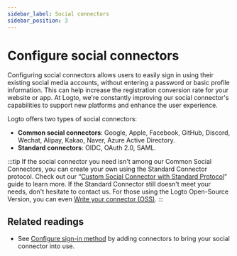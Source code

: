 ```yaml
---
sidebar_label: Social connectors
sidebar_position: 3
---
```


# Configure social connectors

Configuring social connectors allows users to easily sign in using their existing social media accounts, without entering a password or basic profile information. This can help increase the registration conversion rate for your website or app. At Logto, we're constantly improving our social connector's capabilities to support new platforms and enhance the user experience.

Logto offers two types of social connectors:

- **Common social connectors**: Google, Apple, Facebook, GitHub, Discord, Wechat, Alipay, Kakao, Naver, Azure Active Directory.
- **Standard connectors**: OIDC, OAuth 2.0, SAML.

:::tip
If the social connector you need isn't among our Common Social Connectors, you can create your own using the Standard Connector protocol. Check out our “[Custom Social Connector with Standard Protocol](./custom-social-connector-with-standard-protocols.md)” guide to learn more.
If the Standard Connector still doesn't meet your needs, don't hesitate to contact us. For those using the Logto Open-Source Version, you can even [Write your connector (OSS)](../../configure-connectors/create-your-connector/README.md).
:::

## Related readings

- See [Configure sign-in method](../../customize-sie/configure-sign-in-methods.mdx) by adding connectors to bring your social connector into use.
